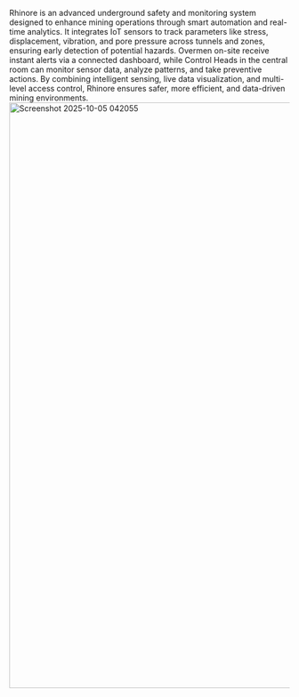 Rhinore is an advanced underground safety and monitoring system designed to enhance mining operations through smart automation and real-time analytics. It integrates IoT sensors to track parameters like stress, displacement, vibration, and pore pressure across tunnels and zones, ensuring early detection of potential hazards. Overmen on-site receive instant alerts via a connected dashboard, while Control Heads in the central room can monitor sensor data, analyze patterns, and take preventive actions. By combining intelligent sensing, live data visualization, and multi-level access control, Rhinore ensures safer, more efficient, and data-driven mining environments.
<img width="1897" height="1054" alt="Screenshot 2025-10-05 042055" src="https://github.com/user-attachments/assets/a3d22a1e-a309-4ad0-acad-c605cc20b6f4" />
